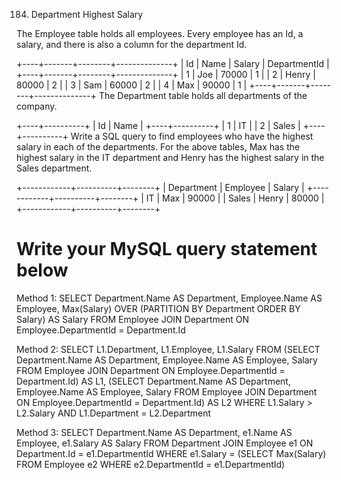 184. Department Highest Salary

The Employee table holds all employees. Every employee has an Id, a salary, and there is also a column for the department Id.

+----+-------+--------+--------------+
| Id | Name  | Salary | DepartmentId |
+----+-------+--------+--------------+
| 1  | Joe   | 70000  | 1            |
| 2  | Henry | 80000  | 2            |
| 3  | Sam   | 60000  | 2            |
| 4  | Max   | 90000  | 1            |
+----+-------+--------+--------------+
The Department table holds all departments of the company.

+----+----------+
| Id | Name     |
+----+----------+
| 1  | IT       |
| 2  | Sales    |
+----+----------+
Write a SQL query to find employees who have the highest salary in each of the departments. For the above tables, Max has the highest salary in the IT department and Henry has the highest salary in the Sales department.

+------------+----------+--------+
| Department | Employee | Salary |
+------------+----------+--------+
| IT         | Max      | 90000  |
| Sales      | Henry    | 80000  |
+------------+----------+--------+


# Write your MySQL query statement below


Method 1:
SELECT Department.Name AS Department, Employee.Name AS Employee, Max(Salary) OVER (PARTITION BY Department ORDER BY Salary) AS Salary
FROM Employee JOIN Department ON Employee.DepartmentId = Department.Id

Method 2:
SELECT L1.Department, L1.Employee, L1.Salary
FROM
(SELECT Department.Name AS Department, Employee.Name AS Employee, Salary
FROM Employee JOIN Department ON Employee.DepartmentId = Department.Id) AS L1,
(SELECT Department.Name AS Department, Employee.Name AS Employee, Salary
FROM Employee JOIN Department ON Employee.DepartmentId = Department.Id) AS L2
WHERE L1.Salary > L2.Salary 
AND L1.Department = L2.Department

Method 3:
SELECT Department.Name AS Department, e1.Name AS Employee, e1.Salary AS Salary
FROM Department JOIN Employee e1 ON Department.Id = e1.DepartmentId
WHERE e1.Salary = (SELECT Max(Salary) FROM Employee e2 WHERE e2.DepartmentId = e1.DepartmentId)
